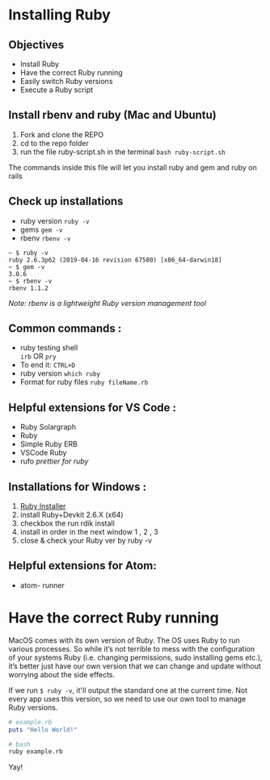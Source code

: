 # Installing Ruby

## Objectives

* Install Ruby 
* Have the correct Ruby running
* Easily switch Ruby versions
* Execute a Ruby script

## Install rbenv and ruby (Mac and Ubuntu)

1. Fork and clone the REPO
1. cd to the repo folder
1. run the file ruby-script.sh in the terminal
```bash ruby-script.sh ```

The commands inside this file will let you install ruby and gem and ruby on rails

## Check up installations 
 - ruby version
 ```ruby -v```  
-  gems 
```gem -v ```
-  rbenv 
```rbenv -v```

```
~ $ ruby -v
ruby 2.6.3p62 (2019-04-16 revision 67580) [x86_64-darwin18]
~ $ gem -v
3.0.6
~ $ rbenv -v
rbenv 1.1.2
```

*Note:  rbenv is a lightweight Ruby version management tool*

## Common commands : 
- ruby testing shell  
```irb``` OR ```pry``` 
- To end it: ```CTRL+D```
- ruby version ```which ruby```
- Format for ruby files
```ruby fileName.rb``` 

## Helpful extensions for VS Code : 
- Ruby Solargraph
- Ruby
- Simple Ruby ERB
- VSCode Ruby
- rufo *prettier for ruby*



## Installations for Windows :
1. [Ruby Installer](https://rubyinstaller.org/)
1. install Ruby+Devkit 2.6.X (x64)
1. checkbox the run rdik install
1. install in order in the next window 1 , 2 , 3 
1. close & check your Ruby ver by ruby -v


## Helpful extensions for Atom:
- atom- runner




# Have the correct Ruby running

MacOS comes with its own version of Ruby. The OS uses Ruby to run various processes. So while it’s not terrible to mess with the configuration of your systems Ruby (i.e. changing permissions, sudo installing gems etc.), it’s better just have our own version that we can change and update without worrying about the side effects.   

If we run `$ ruby -v`, it'll output the standard one at the current time. Not every app uses this version, so we need to use our own tool to manage Ruby versions.


```ruby
# example.rb
puts "Hello World!"
```

```bash
# bash
ruby example.rb
```

Yay!
